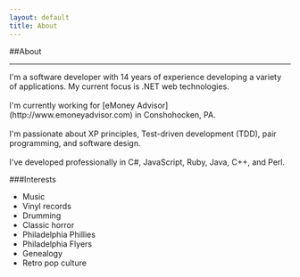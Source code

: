 ```yaml
---
layout: default
title: About
---
```

##About
<hr/>
I'm a software developer with 14 years of experience developing a variety of
applications. My current focus is .NET web technologies.
<br/><br/>
I'm currently working for [eMoney Advisor](http://www.emoneyadvisor.com) in Conshohocken, PA.
<br/><br/>
I'm passionate about XP principles, Test-driven development (TDD), pair
programming, and software design.
<br/><br/>
I've developed professionally in C#, JavaScript, Ruby, Java, C++, and Perl.

###Interests
* Music
* Vinyl records
* Drumming
* Classic horror
* Philadelphia Phillies
* Philadelphia Flyers
* Genealogy
* Retro pop culture
